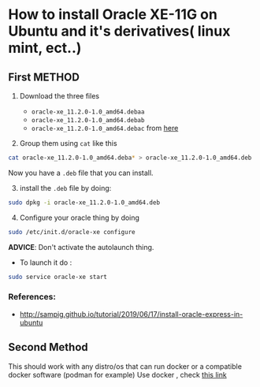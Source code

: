 # How to install Oracle XE-11G on Ubuntu and it's derivatives( linux mint, ect..)

## First METHOD

1. Download the three files 
   * `oracle-xe_11.2.0-1.0_amd64.debaa`
   * `oracle-xe_11.2.0-1.0_amd64.debab`
   *  `oracle-xe_11.2.0-1.0_amd64.debac`
  from [here](https://github.com/alexei-led/docker-oracle-xe-11g/tree/master/pkg)

2. Group them using `cat` like this
```bash
cat oracle-xe_11.2.0-1.0_amd64.deba* > oracle-xe_11.2.0-1.0_amd64.deb
```
Now you have a `.deb` file that you can install.

3. install the `.deb` file by doing:
```bash
sudo dpkg -i oracle-xe_11.2.0-1.0_amd64.deb
```
4. Configure your oracle thing by doing
 ```bash
sudo /etc/init.d/oracle-xe configure
```
 **ADVICE**: Don't activate the autolaunch thing.
* To launch it do :
```bash
sudo service oracle-xe start
```

### References:

* http://sampig.github.io/tutorial/2019/06/17/install-oracle-express-in-ubuntu

## Second Method

This should work with any distro/os that can run docker or a compatible docker software (podman for example)
Use docker , check [this link](https://hub.docker.com/r/oracleinanutshell/oracle-xe-11g)
